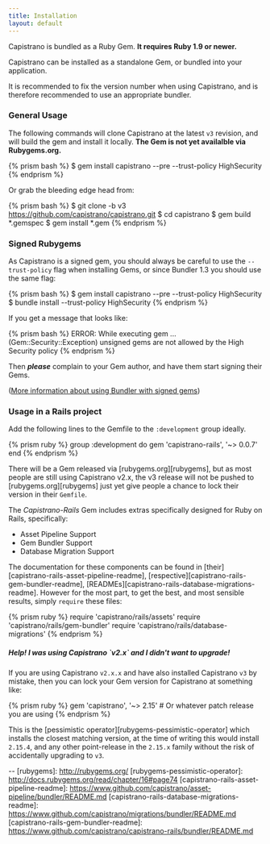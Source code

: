 ```yaml
---
title: Installation
layout: default
---
```


Capistrano is bundled as a Ruby Gem. **It requires Ruby 1.9 or newer.**

Capistrano can be installed as a standalone Gem, or bundled into your
application.

<div class="alert">
It is recommended to fix the version number when using Capistrano, and is
therefore recommended to use an appropriate bundler.
</div>

### General Usage

The following commands will clone Capistrano at the latest `v3` revision, and
will build the gem and install it locally. **The Gem is not yet availalble via
Rubygems.org.**

{% prism bash %}
    $ gem install capistrano --pre --trust-policy HighSecurity
{% endprism %}

Or grab the bleeding edge head from:

{% prism bash %}
    $ git clone -b v3 https://github.com/capistrano/capistrano.git
    $ cd capistrano
    $ gem build *.gemspec
    $ gem install *.gem
{% endprism %}

### Signed Rubygems

As Capistrano is a signed gem, you should always be careful to use the
`--trust-policy` flag when installing Gems, or since Bundler 1.3 you should
use the same flag:

{% prism bash %}
    $ gem install capistrano --pre --trust-policy HighSecurity
    $ bundle install --trust-policy HighSecurity
{% endprism %}

If you get a message that looks like:

{% prism bash %}
    ERROR:  While executing gem ... (Gem::Security::Exception)
    unsigned gems are not allowed by the High Security policy
{% endprism %}

Then ***please*** complain to your Gem author, and have them start signing
their Gems.

([More information about using Bundler with signed
gems](http://blog.meldium.com/home/2013/3/3/signed-rubygems-part))

### Usage in a Rails project

Add the following lines to the Gemfile to the `:development` group ideally.

{% prism ruby %}
    group :development do
      gem 'capistrano-rails', '~> 0.0.7'
    end
{% endprism %}

There will be a Gem released via [rubygems.org][rubygems], but as most people
are still using Capistrano v2.x, the v3 release will not be pushed to
[rubygems.org][rubygems] just yet give people a chance to lock their version
in their `Gemfile`.

The *Capistrano-Rails* Gem includes extras specifically designed for Ruby on
Rails, specifically:

 * Asset Pipeline Support
 * Gem Bundler Support
 * Database Migration Support

The documentation for these components can be found in
[their][capistrano-rails-asset-pipeline-readme],
[respective][capistrano-rails-gem-bundler-readme],
[READMEs][capistrano-rails-database-migrations-readme]. However for the most
part, to get the best, and most sensible results, simply `require` these
files:

{% prism ruby %}
    require 'capistrano/rails/assets'
    require 'capistrano/rails/gem-bundler'
    require 'capistrano/rails/database-migrations'
{% endprism %}

<div class="alert alert-info">
<h5>Help! I was using Capistrano `v2.x` and I didn't want to upgrade!</h5>

If you are using Capistrano `v2.x.x` and have also installed Capistrano `v3`
by mistake, then you can lock your Gem version for Capistrano at something
like:

{% prism ruby %}
    gem 'capistrano', '~> 2.15' # Or whatever patch release you are using
{% endprism %}

This is the [pessimistic operator][rubygems-pessimistic-operator] which
installs the closest matching version, at the time of writing this would
install `2.15.4`, and any other point-release in the `2.15.x` family without
the risk of accidentally upgrading to `v3`.
</div>

--
[rubygems]:                                    http://rubygems.org/
[rubygems-pessimistic-operator]:               http://docs.rubygems.org/read/chapter/16#page74
[capistrano-rails-asset-pipeline-readme]:      https://www.github.com/capistrano/asset-pipeline/bundler/README.md
[capistrano-rails-database-migrations-readme]: https://www.github.com/capistrano/migrations/bundler/README.md
[capistrano-rails-gem-bundler-readme]:         https://www.github.com/capistrano/capistrano-rails/bundler/README.md
